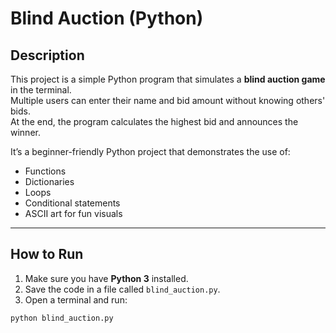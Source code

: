 # Blind Auction (Python)

## Description
This project is a simple Python program that simulates a **blind auction game** in the terminal.  
Multiple users can enter their name and bid amount without knowing others' bids.  
At the end, the program calculates the highest bid and announces the winner.  

It’s a beginner-friendly Python project that demonstrates the use of:
- Functions
- Dictionaries
- Loops
- Conditional statements
- ASCII art for fun visuals

---

## How to Run

1. Make sure you have **Python 3** installed.  
2. Save the code in a file called `blind_auction.py`.  
3. Open a terminal and run:

```bash
python blind_auction.py
